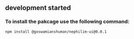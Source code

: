 ## development started

### To install the pakcage use the following command: 

```
npm install @goswamianshuman/nephilim-ui@0.0.1
```

